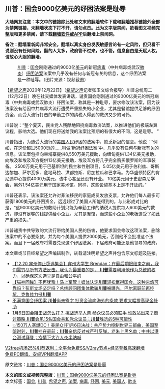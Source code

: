  <h2>川普：国会9000亿美元的纾困法案是耻辱</h2> <p class="notice"><b>大陆网友注意：本文中的链接除此处和文末的<a href="https://github.com/bannedbook/fanqiang" >翻墙</a>软件下载和<a href="https://github.com/killgcd/justmysocks/blob/master/README.md">翻墙推荐</a>链接外全部为禁网链接，未翻墙状态下打不开，请勿点击。此为文字版禁闻，欲看图文视频完整版和更多禁闻，请下载<a href="https://github.com/bannedbook/fanqiang">翻墙软件或APP</a>后翻墙上禁闻网。</p><p>备注：翻墙看新闻非常安全，翻墙以真实身份发表敏感言论有一定风险，但只看不说则没有任何风险，翻的人太多，政府管不过来，也不管。信息自由是天赋人权，请放心大胆的翻墙。</b></p>  <div class="entry"> <figure><figcaption><a href="https://www.bannedbook.org/bnews/tag/%e5%b7%9d%e6%99%ae/" class="st_tag internal_tag" rel="tag" title="标签 川普 下的日志">川普</a>：<a href="https://www.bannedbook.org/bnews/tag/%e5%9b%bd%e4%bc%9a/" class="st_tag internal_tag" rel="tag" title="标签 国会 下的日志">国会</a>刚刚通过的9000亿<a href="https://www.bannedbook.org/bnews/tag/%e7%be%8e%e5%85%83/" class="st_tag internal_tag" rel="tag" title="标签 美元 下的日志">美元</a>的新冠<a href="https://www.bannedbook.org/bnews/tag/%e7%97%85%e6%af%92/" class="st_tag internal_tag" rel="tag" title="标签 病毒 下的日志">病毒</a>（中共病毒或武汉<a href="https://www.bannedbook.org/bnews/tag/%e8%82%ba%e7%82%8e/" class="st_tag internal_tag" rel="tag" title="标签 肺炎 下的日志">肺炎</a>）<a href="https://www.bannedbook.org/bnews/tag/%E7%BA%BE%E5%9B%B0/" class="st_tag internal_tag" rel="tag" title="标签 纾困 下的日志">纾困</a><a href="https://www.bannedbook.org/bnews/tag/%E6%B3%95%E6%A1%88/" class="st_tag internal_tag" rel="tag" title="标签 法案 下的日志">法案</a>法案中几乎没有任何与新冠有关的信息，这个纾困法案是一种耻辱。（图片来源：视频截图）</figcaption></figure> <p>【<span class='wp_keywordlink_affiliate'><a href="https://www.soundofhope.org" title="希望之声" target="_blank">希望之声</a></span>2020年12月22日】（<a href="https://www.bannedbook.org/bnews/tag/%e5%b8%8c%e6%9c%9b%e4%b9%8b%e5%a3%b0/" class="st_tag internal_tag" rel="tag" title="标签 希望之声 下的日志">希望之声</a>记者张玉文综合报导）川普总统周二（12月22日）晚在社交媒体发表讲话，谴责国会刚刚通过的9000亿美元的新冠病毒（中共病毒或武汉肺炎）纾困法案，称其是一种耻辱，要求修改该法案，因为该法案没有给因中共病毒大流行遭受严重损失的小企业，尤其是餐馆提供足够的纾困资金，而受大流行打击的辛勤工作的纳税人得到的救济又少的可怜。</p> <p>川普说：“整个夏天，民主党人残酷地阻挠病毒救济法案，以推进他们的极端左翼议程，影响大选。他们现在将送给我的法案比预期的有很大的不同，这是耻辱。 ”</p>  <p>川普指出，为遭受大流行的<a href="https://www.bannedbook.org/bnews/tag/%E7%BE%8E%E5%9B%BD%E4%BA%BA/" class="st_tag internal_tag" rel="tag" title="标签 美国人 下的日志">美国人</a>民纾困的法案中，缺乏新冠的信息。他说：“例如，在这份超过5000页的……叫做‘新冠纾困法案’中，几乎没有任何与新冠有关的信息。该法案包括向柬埔寨提供8,550万美元援助，向缅甸提供1.34亿美元援助，向埃及和埃及军方提供13亿美元援助，埃及军方将几乎完全购买俄罗斯的军事装备。 2500万美元用于巴基斯坦的民主和性别项目，5.05亿美元用于伯利兹、哥斯达黎加、萨尔瓦多、危地马拉、洪都拉斯、尼加拉瓜和巴拿马。为华盛顿特区的肯尼迪中心提供4000万美元，该中心甚至还没有开业。 10亿美元用于史密森尼学会，另外1.54亿美元用于国家美术馆。同样，这些设施基本上是不开放的。”</p> <p>川普还表示，该法案还允许对非法移民的家庭成员发放支票，允许他们每人最多可获得1800美元的纾困资金，远远超过了美国人所能得到的。与此形成对比的是，“这9000亿美元的救助计划只能为辛勤工作的纳税人提供每人600美元的救济，却没有足够的钱提供给小企业。尤其是餐馆，而这些小企业的老板遭受了如此严重的损失。”</p>  <p>川普谴责中共导致的大流行带给美国人民的伤害，他要求国会修改这项法案，删除法案中的不必要条款，并为每个美国人提供2000美元，否则他不会批准这个法案。而且下一届政府将需要兑现这个纾困法案，下届政府可能还是他领导的政府。</p> <p></p>  <p>本文章或节目经希望之声编辑制作，转载请注明希望之声并包含原文标题及链接。</p> <ul class='op-related-articles' title='相关阅读'> <li><a href='https://www.bannedbook.org/bnews/bannedvideo/20201223/1453389.html' target='_blank'>【12.20 宾州停止窃选集会】宾州大学生 Brendan：在最后期限结束之前，我们需穷尽所有方法反击。我认为最重要的是， <b>川普</b>需要利用他作为总统的权力，以确保这次选举是自由和公平的</a></li> <li><a href='https://www.bannedbook.org/bnews/bannedvideo/20201223/1453387.html' target='_blank'>【猫神回眸】不再犹豫！马上军管！媒体认定<b>川普</b>轻松赢得国会，这种忽悠可靠吗？彭斯立场坚定吗？总统顾问团集体欺骗<b>川普</b>被曝光，巴尔离职前再挖坑，克鲁兹力挺<b>川普</b></a></li> <li><a href='https://www.bannedbook.org/bnews/cnnews/20201223/1453386.html' target='_blank'>不满意国会纾困案 <b>川普</b>尚未签字 批资金流向海外的条款 要求大幅提高现金补助</a></li> <li><a href='https://www.bannedbook.org/bnews/bannedvideo/20201223/1453383.html' target='_blank'>1月6日国会阻击战怎么打？ 挑战选举人票 参众议员必须联手 谁敢站出来？商讨策略 <b>川普</b>会见15名国会共和党众议员；<b>川普</b>胜选的5种可能性</a></li> <li><a href='https://www.bannedbook.org/bnews/bannedvideo/20201223/1453382.html' target='_blank'>💥150万人塞爆DC！美民众吁1月6日决战；共产势力控制世界三部曲，美国至暗时刻，<b>川普</b>挡在最前；<b>川普</b>亲信反对戒严引反弹，老朱上黑名单；中共以港台测试拜登；疫情下大连人夜半呐喊</a></li> </ul> <p class="texttj"> <a href="https://github.com/bannedbook/fanqiang/wiki/V2ray%E6%9C%BA%E5%9C%BA" target="_blank">V2free机场25%引荐返利：全平台免费SS/V2ray节点+经济套餐高速翻墙</a><br/> <a href="https://github.com/bannedbook/fanqiang/wiki/%E7%A6%81%E9%97%BB%E7%BD%91%E5%AE%89%E5%8D%93%E7%BF%BB%E5%A2%99%E6%96%B0%E9%97%BBAPP" target="_blank">免费PC翻墙、安卓VPN翻墙APP</a></p><p>原文链接：<a class="src_link"  href="https://www.soundofhope.org/post/456415" target="_blank">川普：国会9000亿美元的纾困法案是耻辱</a></p><a name='sharetosocial'></a>       <div><b>本文的图文或视频完整版</b>：<a href='https://www.bannedbook.org/bnews/comments/20201223/1453388.html'>川普：国会9000亿美元的纾困法案是耻辱</a></div>  </div><!--END ENTRY--> <div class="postfooter"> <div>本文标签：<a href="https://www.bannedbook.org/bnews/tag/%e5%9b%bd%e4%bc%9a/" rel="tag">国会</a>, <a href="https://www.bannedbook.org/bnews/tag/%e5%b7%9d%e6%99%ae/" rel="tag">川普</a>, <a href="https://www.bannedbook.org/bnews/tag/%e5%b8%8c%e6%9c%9b%e4%b9%8b%e5%a3%b0/" rel="tag">希望之声</a>, <a href="https://www.bannedbook.org/bnews/tag/%E6%B3%95%E6%A1%88/" rel="tag">法案</a>, <a href="https://www.bannedbook.org/bnews/tag/%e7%97%85%e6%af%92/" rel="tag">病毒</a>, <a href="https://www.bannedbook.org/bnews/tag/%E7%BA%BE%E5%9B%B0/" rel="tag">纾困</a>, <a href="https://www.bannedbook.org/bnews/tag/%e7%be%8e%e5%85%83/" rel="tag">美元</a>, <a href="https://www.bannedbook.org/bnews/tag/%E7%BE%8E%E5%9B%BD%E4%BA%BA/" rel="tag">美国人</a>, <a href="https://www.bannedbook.org/bnews/tag/%e8%82%ba%e7%82%8e/" rel="tag">肺炎</a></div>  </div><!--END POSTFOOTER--> 